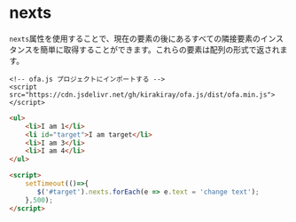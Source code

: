 # nexts

`nexts`属性を使用することで、現在の要素の後にあるすべての隣接要素のインスタンスを簡単に取得することができます。これらの要素は配列の形式で返されます。

<html-viewer>

```
<!-- ofa.js プロジェクトにインポートする -->
<script src="https://cdn.jsdelivr.net/gh/kirakiray/ofa.js/dist/ofa.min.js"></script>
```

```html
<ul>
    <li>I am 1</li>
    <li id="target">I am target</li>
    <li>I am 3</li>
    <li>I am 4</li>
</ul>

<script>
    setTimeout(()=>{
       $('#target').nexts.forEach(e => e.text = 'change text');
    },500);
</script>
```

</html-viewer>